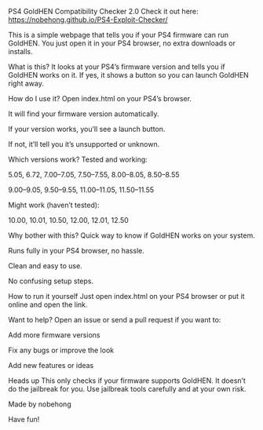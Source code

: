 PS4 GoldHEN Compatibility Checker 2.0
Check it out here: https://nobehong.github.io/PS4-Exploit-Checker/

This is a simple webpage that tells you if your PS4 firmware can run GoldHEN. You just open it in your PS4 browser, no extra downloads or installs.

What is this?
It looks at your PS4’s firmware version and tells you if GoldHEN works on it. If yes, it shows a button so you can launch GoldHEN right away.

How do I use it?
Open index.html on your PS4’s browser.

It will find your firmware version automatically.

If your version works, you’ll see a launch button.

If not, it’ll tell you it’s unsupported or unknown.

Which versions work?
Tested and working:

5.05, 6.72, 7.00–7.05, 7.50–7.55, 8.00–8.05, 8.50–8.55

9.00–9.05, 9.50–9.55, 11.00–11.05, 11.50–11.55

Might work (haven’t tested):

10.00, 10.01, 10.50, 12.00, 12.01, 12.50

Why bother with this?
Quick way to know if GoldHEN works on your system.

Runs fully in your PS4 browser, no hassle.

Clean and easy to use.

No confusing setup steps.

How to run it yourself
Just open index.html on your PS4 browser or put it online and open the link.

Want to help?
Open an issue or send a pull request if you want to:

Add more firmware versions

Fix any bugs or improve the look

Add new features or ideas

Heads up
This only checks if your firmware supports GoldHEN. It doesn’t do the jailbreak for you. Use jailbreak tools carefully and at your own risk.

Made by nobehong

Have fun!

